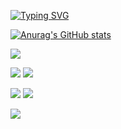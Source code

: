 [![Typing SVG](https://readme-typing-svg.herokuapp.com?color=%2336BCF7&lines=Hello,+I'm+Pavel)](https://git.io/typing-svg)</h3>

[![Anurag's GitHub stats](https://github-readme-stats.vercel.app/api?username=UnknownFrom&theme=radical)](https://github.com/anuraghazra/github-readme-stats)

![](https://github-profile-summary-cards.vercel.app/api/cards/profile-details?username=UnknownFrom&theme=radical)

![](https://github-profile-summary-cards.vercel.app/api/cards/most-commit-language?username=UnknownFrom&theme=radical)
![](https://github-profile-summary-cards.vercel.app/api/cards/repos-per-language?username=UnknownFrom&theme=radical)

![](https://github-profile-summary-cards.vercel.app/api/cards/stats?username=UnknownFrom&theme=radical)
![](https://github-profile-summary-cards.vercel.app/api/cards/productive-time?username=UnknownFrom&theme=radical)

![](https://komarev.com/ghpvc/?username=UnknownFrom)
